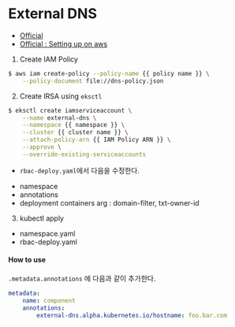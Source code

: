 # External DNS
* [Official](https://github.com/kubernetes-sigs/external-dns)
* [Official : Setting up on aws](https://github.com/kubernetes-sigs/external-dns/blob/master/docs/tutorials/aws.md)

1. Create IAM Policy
```bash
$ aws iam create-policy --policy-name {{ policy name }} \
    --policy-document file://dns-policy.json
```

2. Create IRSA using `eksctl`
```bash
$ eksctl create iamserviceaccount \
    --name external-dns \
    --namespace {{ namespace }} \
    --cluster {{ cluster name }} \
    --attach-policy-arn {{ IAM Policy ARN }} \
    --approve \
    --override-existing-serviceaccounts
```
* `rbac-deploy.yaml`에서 다음을 수정한다.
- namespace
- annotations
- deployment containers arg : domain-filter, txt-owner-id

3. kubectl apply
- namespace.yaml
- rbac-deploy.yaml

#### How to use
`.metadata.annotations` 에 다음과 같이 추가한다.

```yaml
metadata:
    name: component
    annotations:
        external-dns.alpha.kubernetes.io/hostname: foo.bar.com
```